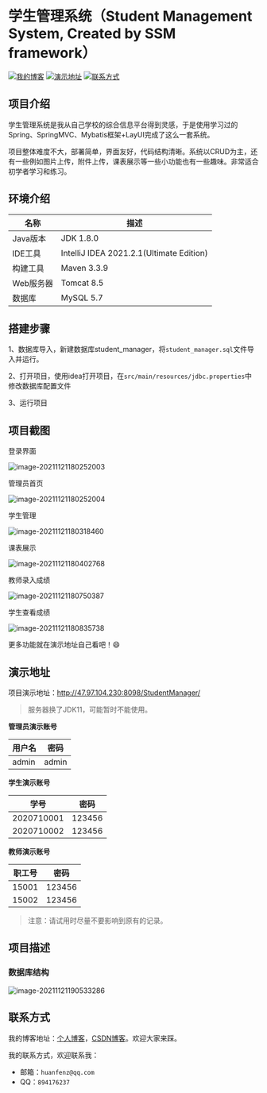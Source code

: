 # 学生管理系统（Student Management System, Created by SSM framework）

[![我的博客](https://img.shields.io/badge/%E6%88%91%E7%9A%84%E5%8D%9A%E5%AE%A2-huanfenz.top-brightgreen)](http://huanfenz.top)	[![演示地址](https://img.shields.io/badge/%E6%BC%94%E7%A4%BA%E5%9C%B0%E5%9D%80-%E7%82%B9%E5%87%BB%E6%9F%A5%E7%9C%8B-blue)](https://github.com/huanfenz/StudentManager#演示地址)	[![联系方式](https://img.shields.io/badge/%E8%81%94%E7%B3%BB%E6%96%B9%E5%BC%8F-%E7%82%B9%E5%87%BB%E6%9F%A5%E7%9C%8B-green)](https://github.com/huanfenz/StudentManager#联系方式)

## 项目介绍

学生管理系统是我从自己学校的综合信息平台得到灵感，于是使用学习过的Spring、SpringMVC、Mybatis框架+LayUI完成了这么一套系统。

项目整体难度不大，部署简单，界面友好，代码结构清晰。系统以CRUD为主，还有一些例如图片上传，附件上传，课表展示等一些小功能也有一些趣味。非常适合初学者学习和练习。

## 环境介绍

| 名称      | 描述                                     |
| --------- | ---------------------------------------- |
| Java版本  | JDK 1.8.0                                |
| IDE工具   | IntelliJ IDEA 2021.2.1(Ultimate Edition) |
| 构建工具  | Maven 3.3.9                              |
| Web服务器 | Tomcat 8.5                               |
| 数据库    | MySQL 5.7                                |

## 搭建步骤

1、数据库导入，新建数据库student_manager，将`student_manager.sql`文件导入并运行。

2、打开项目，使用idea打开项目，在`src/main/resources/jdbc.properties`中修改数据库配置文件

3、运行项目

## 项目截图

登录界面

![image-20211121180252003](http://wangpeng-imgsubmit.oss-cn-hangzhou.aliyuncs.com/img/202111211802657.png)

管理员首页

![image-20211121180252004](http://wangpeng-imgsubmit.oss-cn-hangzhou.aliyuncs.com/img/202111211802098.png)

学生管理

![image-20211121180318460](http://wangpeng-imgsubmit.oss-cn-hangzhou.aliyuncs.com/img/202111211803542.png)

课表展示

![image-20211121180402768](http://wangpeng-imgsubmit.oss-cn-hangzhou.aliyuncs.com/img/202111211804850.png)

教师录入成绩

![image-20211121180750387](http://wangpeng-imgsubmit.oss-cn-hangzhou.aliyuncs.com/img/202111211807469.png)

学生查看成绩

![image-20211121180835738](http://wangpeng-imgsubmit.oss-cn-hangzhou.aliyuncs.com/img/202111211808823.png)

更多功能就在演示地址自己看吧！:smile:

## 演示地址

项目演示地址：http://47.97.104.230:8098/StudentManager/

> 服务器换了JDK11，可能暂时不能使用。

**管理员演示账号**

| 用户名 | 密码  |
| ------ | ----- |
| admin  | admin |

**学生演示账号**

| 学号       | 密码   |
| ---------- | ------ |
| 2020710001 | 123456 |
| 2020710002 | 123456 |

**教师演示账号**

| 职工号 | 密码   |
| ------ | ------ |
| 15001  | 123456 |
| 15002  | 123456 |

>   注意：请试用时尽量不要影响到原有的记录。

## 项目描述

### 数据库结构

![image-20211121190533286](http://wangpeng-imgsubmit.oss-cn-hangzhou.aliyuncs.com/img/202111211905354.png)

## 联系方式

我的博客地址：[个人博客](http://huanfenz.top)，[CSDN博客](https://blog.csdn.net/qq_34245098?spm=1000.2115.3001.5343)。欢迎大家来踩。

我的联系方式，欢迎联系我：

*   邮箱：`huanfenz@qq.com`
*   QQ：`894176237`






